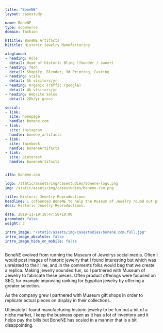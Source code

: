 ```yaml
---
title: "BoneNE"
layout: casestudy

name: BoneNE
type: ecommerce
domain: fashion

h1title: BoneNE Artifacts
h2title: Historic Jewelry Manufacturing

ataglance:
- heading: Role
  detail: Head of Historic Bling (founder / owner)
- heading: Tech
  detail: Shopify, Blender, 3d Printing, Casting
- heading: Scale
  detail: 5k visitors/yr
- heading: Organic Traffic (google)
  detail: 4k visitors/yr
- heading: Website Sales
  detail: 20k/yr gross

social:
- link:
  site: homepage
  handle: bonene.com
- link:
  site: instagram
  handle: bonene_artifacts
- link:
  site: facebook
  handle: boneneArtifacts
- link:
  site: pinterest
  handle: boneneArtifacts


i18n: bonene.com

logo: /static/assets/img/casestudies/bonene-logo.png
img: /static/assets/img/casestudies/bonene.com.png

title: Historic Jewelry Reproductions
headline: I cofounded BoneNE to help the Museum of Jewelry round out product offerings and manufacture new designs
desc: Historic Jewelry Reproductions.

date: 2018-11-19T10:47:58+10:00
promoted: false
weight: 3

intro_image: "/static/assets/img/casestudies/bonene.com.full.jpg"
intro_image_absolute: false
intro_image_hide_on_mobile: false
---
```


BoneNE evolved from running the Museum of Jewelrys social media. Often I would post images of historic jewelry that I found interesting but which was unrelated to their line, and in the comments folks would beg that we create a replica. Making jewelry sounded fun, so I partnered with Museum of Jewelry to fabricate these pieces. Often product offerings were focused on SEO, for example improving ranking for Egyptian jewelry by offering a greater selection.

As the company grew I partnered with Museum gift shops in order to replicate actual pieces on display in their collections.

Ultimately I found manufacturing historic jewelry to be fun but a bit of a niche market, I keep the business open as it has a lot of inventory and it helps pay the bills but BoneNE has scaled in a manner that is a bit disappointing.